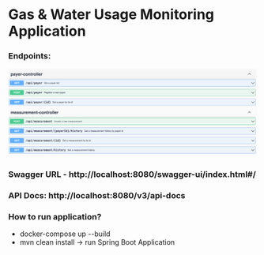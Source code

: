 # Gas & Water Usage Monitoring Application

### Endpoints:
![img_1.png](img.png)

### Swagger URL - http://localhost:8080/swagger-ui/index.html#/
### API Docs: http://localhost:8080/v3/api-docs

### How to run application?
- docker-compose up --build
- mvn clean install -> run Spring Boot Application